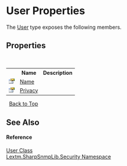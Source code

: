 # User Properties
 

The <a href="T_Lextm_SharpSnmpLib_Security_User">User</a> type exposes the following members.


## Properties
&nbsp;<table><tr><th></th><th>Name</th><th>Description</th></tr><tr><td>![Public property](media/pubproperty.gif "Public property")</td><td><a href="P_Lextm_SharpSnmpLib_Security_User_Name">Name</a></td><td /></tr><tr><td>![Public property](media/pubproperty.gif "Public property")</td><td><a href="P_Lextm_SharpSnmpLib_Security_User_Privacy">Privacy</a></td><td /></tr></table>&nbsp;
<a href="#user-properties">Back to Top</a>

## See Also


#### Reference
<a href="T_Lextm_SharpSnmpLib_Security_User">User Class</a><br /><a href="N_Lextm_SharpSnmpLib_Security">Lextm.SharpSnmpLib.Security Namespace</a><br />